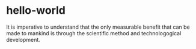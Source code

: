 # hello-world

It is imperative to understand that the only measurable benefit that can be made to mankind is through the scientific method and technologogical development.  
